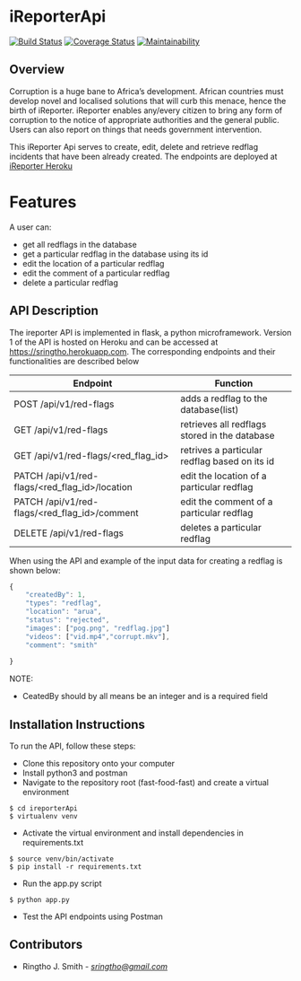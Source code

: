 # iReporterApi

[![Build Status](https://travis-ci.org/ringtho/iReporterApi.svg?branch=develop)](https://travis-ci.org/ringtho/iReporterApi) [![Coverage Status](https://coveralls.io/repos/github/ringtho/iReporterApi/badge.svg?branch=develop)](https://coveralls.io/github/ringtho/iReporterApi?branch=develop)  [![Maintainability](https://api.codeclimate.com/v1/badges/adefe911915e872403c5/maintainability)](https://codeclimate.com/github/ringtho/iReporterApi/maintainability)


## Overview
Corruption is a huge bane to Africa’s development. African countries must develop novel and localised solutions that will curb this menace, hence the birth of iReporter. iReporter enables any/every citizen to bring any form of corruption to the notice of appropriate authorities and the general public. Users can also report on things that needs government intervention.

This iReporter Api serves to create, edit, delete and retrieve redflag incidents that have been already created.
The endpoints are deployed at [iReporter Heroku](https://sringtho.herokuapp.com)

# Features

A user can:

- get all redflags in the database
- get a particular redflag in the database using its id
- edit the location of a particular redflag
- edit the comment of a particular redflag
- delete a particular redflag

## API Description ##
The ireporter API is implemented in flask, a python microframework. Version 1 of the API is hosted on Heroku and can be accessed at https://sringtho.herokuapp.com.
The corresponding endpoints and their functionalities are described below

|Endpoint                                       | Function                          
|-----------------------------------------------|----------------------------------------------
|POST /api/v1/red-flags                         | adds a redflag to the database(list)
|GET /api/v1/red-flags                          | retrieves all redflags stored in the database
|GET /api/v1/red-flags/<red_flag_id>            | retrives a particular redflag based on its id
|PATCH /api/v1/red-flags/<red_flag_id>/location | edit the location of a particular redflag 
|PATCH /api/v1/red-flags/<red_flag_id>/comment  | edit the comment of a particular redflag
|DELETE /api/v1/red-flags                       | deletes a particular redflag

When using the API and example of the input data for creating a redflag is shown below:
```javascript
{
   	"createdBy": 1,
	"types": "redflag",
	"location": "arua",
	"status": "rejected",
	"images": ["pog.png", "redflag.jpg"]
	"videos": ["vid.mp4","corrupt.mkv"],
	"comment": "smith"
	
}
```
NOTE:
* CeatedBy should by all means be an integer and is a required field

## Installation Instructions
To run the API, follow these steps:
* Clone this repository onto your computer
* Install python3 and postman
* Navigate to the repository root (fast-food-fast) and create a virtual environment
```
$ cd ireporterApi
$ virtualenv venv
```
* Activate the virtual environment and install dependencies in requirements.txt
```
$ source venv/bin/activate
$ pip install -r requirements.txt
```
* Run the app.py script
```
$ python app.py
```
* Test the API endpoints using Postman

## Contributors
* Ringtho J. Smith - *sringtho@gmail.com*



